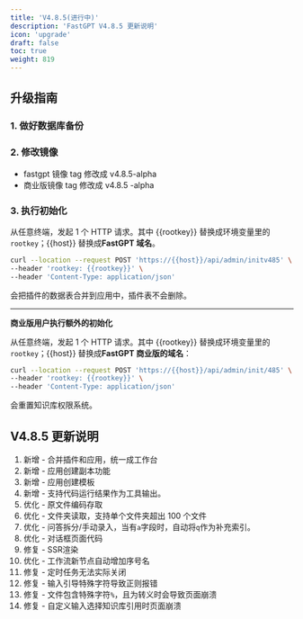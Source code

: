 ```yaml
---
title: 'V4.8.5(进行中)'
description: 'FastGPT V4.8.5 更新说明'
icon: 'upgrade'
draft: false
toc: true
weight: 819
---
```


## 升级指南

### 1. 做好数据库备份

### 2. 修改镜像

- fastgpt 镜像 tag 修改成 v4.8.5-alpha
- 商业版镜像 tag 修改成 v4.8.5 -alpha

### 3. 执行初始化

从任意终端，发起 1 个 HTTP 请求。其中 {{rootkey}} 替换成环境变量里的 `rootkey`；{{host}} 替换成**FastGPT 域名**。

```bash
curl --location --request POST 'https://{{host}}/api/admin/initv485' \
--header 'rootkey: {{rootkey}}' \
--header 'Content-Type: application/json'
```

会把插件的数据表合并到应用中，插件表不会删除。

------

**商业版用户执行额外的初始化**

从任意终端，发起 1 个 HTTP 请求。其中 {{rootkey}} 替换成环境变量里的 `rootkey`；{{host}} 替换成**FastGPT 商业版的域名**：

```bash
curl --location --request POST 'https://{{host}}/api/admin/init/485' \
--header 'rootkey: {{rootkey}}' \
--header 'Content-Type: application/json'
```

会重置知识库权限系统。

## V4.8.5 更新说明

1. 新增 - 合并插件和应用，统一成工作台
2. 新增 - 应用创建副本功能
3. 新增 - 应用创建模板
4. 新增 - 支持代码运行结果作为工具输出。
5. 优化 - 原文件编码存取
6. 优化 - 文件夹读取，支持单个文件夹超出 100 个文件
7. 优化 - 问答拆分/手动录入，当有`a`字段时，自动将`q`作为补充索引。
8. 优化 - 对话框页面代码
9. 修复 - SSR渲染
10. 优化 - 工作流新节点自动增加序号名
11. 修复 - 定时任务无法实际关闭
12. 修复 - 输入引导特殊字符导致正则报错
13. 修复 - 文件包含特殊字符`%`，且为转义时会导致页面崩溃
14. 修复 - 自定义输入选择知识库引用时页面崩溃